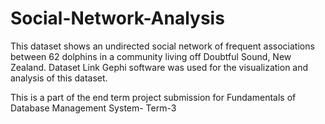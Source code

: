 # Social-Network-Analysis
This dataset shows an undirected social network of frequent associations between 62 dolphins in a community living off Doubtful Sound, New Zealand.
Dataset Link
Gephi software was used for the visualization and analysis of this dataset.

This is a part of the end term project submission for Fundamentals of Database Management System- Term-3
